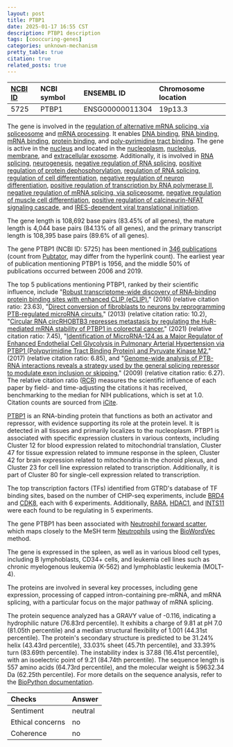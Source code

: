 ```yaml
---
layout: post
title: PTBP1
date: 2025-01-17 16:55 CST
description: PTBP1 description
tags: [cooccuring-genes]
categories: unknown-mechanism
pretty_table: true
citation: true
related_posts: true
---
```




| [NCBI ID](https://www.ncbi.nlm.nih.gov/gene/5725) | NCBI symbol | ENSEMBL ID | Chromosome location |
| :-------- | :------- | :-------- | :------- |
| 5725  | PTBP1 | ENSG00000011304 | 19p13.3 |



The gene is involved in the [regulation of alternative mRNA splicing, via spliceosome](https://amigo.geneontology.org/amigo/term/GO:0000381) and [mRNA processing](https://amigo.geneontology.org/amigo/term/GO:0006397). It enables [DNA binding](https://amigo.geneontology.org/amigo/term/GO:0003677), [RNA binding](https://amigo.geneontology.org/amigo/term/GO:0003723), [mRNA binding](https://amigo.geneontology.org/amigo/term/GO:0003729), [protein binding](https://amigo.geneontology.org/amigo/term/GO:0005515), and [poly-pyrimidine tract binding](https://amigo.geneontology.org/amigo/term/GO:0008187). The gene is active in the [nucleus](https://amigo.geneontology.org/amigo/term/GO:0005634) and located in the [nucleoplasm](https://amigo.geneontology.org/amigo/term/GO:0005654), [nucleolus](https://amigo.geneontology.org/amigo/term/GO:0005730), [membrane](https://amigo.geneontology.org/amigo/term/GO:0016020), and [extracellular exosome](https://amigo.geneontology.org/amigo/term/GO:0070062). Additionally, it is involved in [RNA splicing](https://amigo.geneontology.org/amigo/term/GO:0008380), [neurogenesis](https://amigo.geneontology.org/amigo/term/GO:0022008), [negative regulation of RNA splicing](https://amigo.geneontology.org/amigo/term/GO:0033119), [positive regulation of protein dephosphorylation](https://amigo.geneontology.org/amigo/term/GO:0035307), [regulation of RNA splicing](https://amigo.geneontology.org/amigo/term/GO:0043484), [regulation of cell differentiation](https://amigo.geneontology.org/amigo/term/GO:0045595), [negative regulation of neuron differentiation](https://amigo.geneontology.org/amigo/term/GO:0045665), [positive regulation of transcription by RNA polymerase II](https://amigo.geneontology.org/amigo/term/GO:0045944), [negative regulation of mRNA splicing, via spliceosome](https://amigo.geneontology.org/amigo/term/GO:0048025), [negative regulation of muscle cell differentiation](https://amigo.geneontology.org/amigo/term/GO:0051148), [positive regulation of calcineurin-NFAT signaling cascade](https://amigo.geneontology.org/amigo/term/GO:0070886), and [IRES-dependent viral translational initiation](https://amigo.geneontology.org/amigo/term/GO:0075522).


The gene length is 108,692 base pairs (83.45% of all genes), the mature length is 4,044 base pairs (84.13% of all genes), and the primary transcript length is 108,395 base pairs (89.6% of all genes).


The gene PTBP1 (NCBI ID: 5725) has been mentioned in [346 publications](https://pubmed.ncbi.nlm.nih.gov/?term=%22PTBP1%22) (count from [Pubtator](https://academic.oup.com/nar/article/47/W1/W587/5494727), may differ from the hyperlink count). The earliest year of publication mentioning PTBP1 is 1956, and the middle 50% of publications occurred between 2006 and 2019.


The top 5 publications mentioning PTBP1, ranked by their scientific influence, include "[Robust transcriptome-wide discovery of RNA-binding protein binding sites with enhanced CLIP (eCLIP).](https://pubmed.ncbi.nlm.nih.gov/27018577)" (2016) (relative citation ratio: 23.63), "[Direct conversion of fibroblasts to neurons by reprogramming PTB-regulated microRNA circuits.](https://pubmed.ncbi.nlm.nih.gov/23313552)" (2013) (relative citation ratio: 10.2), "[Circular RNA circRHOBTB3 represses metastasis by regulating the HuR-mediated mRNA stability of PTBP1 in colorectal cancer.](https://pubmed.ncbi.nlm.nih.gov/34158864)" (2021) (relative citation ratio: 7.45), "[Identification of MicroRNA-124 as a Major Regulator of Enhanced Endothelial Cell Glycolysis in Pulmonary Arterial Hypertension via PTBP1 (Polypyrimidine Tract Binding Protein) and Pyruvate Kinase M2.](https://pubmed.ncbi.nlm.nih.gov/28971999)" (2017) (relative citation ratio: 6.85), and "[Genome-wide analysis of PTB-RNA interactions reveals a strategy used by the general splicing repressor to modulate exon inclusion or skipping.](https://pubmed.ncbi.nlm.nih.gov/20064465)" (2009) (relative citation ratio: 6.27). The relative citation ratio ([RCR](https://journals.plos.org/plosbiology/article?id=10.1371/journal.pbio.1002541)) measures the scientific influence of each paper by field- and time-adjusting the citations it has received, benchmarking to the median for NIH publications, which is set at 1.0. Citation counts are sourced from [iCite](https://icite.od.nih.gov).


[PTBP1](https://www.proteinatlas.org/ENSG00000011304-PTBP1) is an RNA-binding protein that functions as both an activator and repressor, with evidence supporting its role at the protein level. It is detected in all tissues and primarily localizes to the nucleoplasm. PTBP1 is associated with specific expression clusters in various contexts, including Cluster 12 for blood expression related to mitochondrial translation, Cluster 47 for tissue expression related to immune response in the spleen, Cluster 42 for brain expression related to mitochondria in the choroid plexus, and Cluster 23 for cell line expression related to transcription. Additionally, it is part of Cluster 80 for single-cell expression related to transcription.


The top transcription factors (TFs) identified from GTRD's database of TF binding sites, based on the number of CHIP-seq experiments, include [BRD4](https://www.ncbi.nlm.nih.gov/gene/23476) and [CDK8](https://www.ncbi.nlm.nih.gov/gene/1024), each with 6 experiments. Additionally, [RARA](https://www.ncbi.nlm.nih.gov/gene/5914), [HDAC1](https://www.ncbi.nlm.nih.gov/gene/3065), and [INTS11](https://www.ncbi.nlm.nih.gov/gene/54973) were each found to be regulating in 5 experiments.




The gene PTBP1 has been associated with [Neutrophil forward scatter](https://pubmed.ncbi.nlm.nih.gov/37596262), which maps closely to the MeSH term [Neutrophils](https://meshb.nlm.nih.gov/record/ui?ui=D009504) using the [BioWordVec](https://www.nature.com/articles/s41597-019-0055-0) method.


The gene is expressed in the spleen, as well as in various blood cell types, including B lymphoblasts, CD34+ cells, and leukemia cell lines such as chronic myelogenous leukemia (K-562) and lymphoblastic leukemia (MOLT-4).


The proteins are involved in several key processes, including gene expression, processing of capped intron-containing pre-mRNA, and mRNA splicing, with a particular focus on the major pathway of mRNA splicing.



The protein sequence analyzed has a GRAVY value of -0.116, indicating a hydrophilic nature (76.83rd percentile). It exhibits a charge of 9.81 at pH 7.0 (81.05th percentile) and a median structural flexibility of 1.001 (44.31st percentile). The protein's secondary structure is predicted to be 31.24% helix (43.43rd percentile), 33.03% sheet (45.7th percentile), and 33.39% turn (83.69th percentile). The instability index is 37.88 (16.41st percentile), with an isoelectric point of 9.21 (84.74th percentile). The sequence length is 557 amino acids (64.73rd percentile), and the molecular weight is 59632.34 Da (62.25th percentile). For more details on the sequence analysis, refer to the [BioPython documentation](https://biopython.org/docs/1.75/api/Bio.SeqUtils.ProtParam.html).





| Checks    | Answer |
| :-------- | :------- |
| Sentiment  | neutral   |
| Ethical concerns | no     |
| Coherence    | no    |
